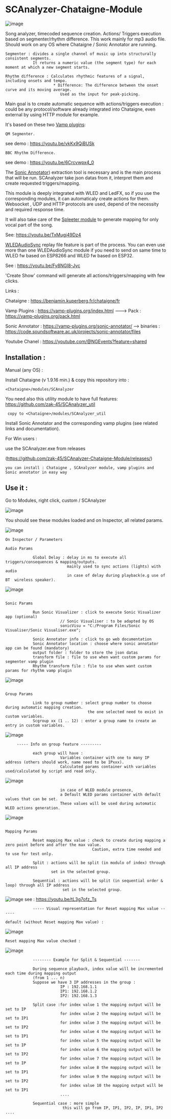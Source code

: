 # SCAnalyzer-Chataigne-Module

![image](https://user-images.githubusercontent.com/121941293/229838656-b568b3cc-4eba-4d5a-80d6-d6c85fdb1974.png)


Song analyzer, timecoded sequence creation. Actions/ Triggers execution based on segmenter/rhythm difference. This work mainly for mp3 audio file. Should work on any OS where Chataigne / Sonic Annotator are running.
```
Segmenter : divides a single channel of music up into structurally consistent segments.
            It returns a numeric value (the segment type) for each moment at which a new segment starts.

Rhythm difference : Calculates rhythmic features of a signal, including onsets and tempo.
                     * Difference: The difference between the onset curve and its moving average.
                        Used as the input for peak-picking.
```

Main goal is to create automatic sequence with actions/triggers execution : could be any protocol/software already integrated into Chataigne, even external by using HTTP module for example.

It's based on these two [Vamp plugins](https://vamp-plugins.org/index.html): 
```
QM Segmenter.
```
see demo : https://youtu.be/vkKx9QjBUSk

```
BBC Rhythm Difference.
```
see demo : https://youtu.be/6Crcvwpx4_0

The [Sonic Annotator](https://vamp-plugins.org/sonic-annotator/)) extraction tool is necessary and is the main process that will be run. SCAnalyzer take json datas from it, interpret them and create requested triggers/mapping.


This module is deeply integrated with WLED and LedFX, so if you use the corresponding modules, it can automaticaly create actions for them.
Websocket , UDP and HTTP protocols are used, depend of the necessity and required response time.


It will also take care of the [Spleeter module](https://github.com/zak-45/SpleeterGUI-Chataigne-Module) to generate mapping for only vocal part of the song. 

See: https://youtu.be/TxMugj49Dz4

[WLEDAudioSync](https://github.com/zak-45/WLEDAudioSync-Chataigne-Module) replay file feature is part of the process. You can even use more than one WLEDAudioSync module if you need to send on same time to WLED fw based on ESP8266 and WLED fw based on ESP32.


See : https://youtu.be/Fy8NGl8-Jyc


'Create Show' command will generate all actions/triggers/mapping with few clicks.


Links :

Chataigne : https://benjamin.kuperberg.fr/chataigne/fr

Vamp Plugins : https://vamp-plugins.org/index.html  ---> Pack : https://vamp-plugins.org/pack.html

Sonic Annotator : https://vamp-plugins.org/sonic-annotator/ --> binaries : https://code.soundsoftware.ac.uk/projects/sonic-annotator/files

Youtube Chanel : https://youtube.com/@NGEvents?feature=shared

## Installation :

Manual (any OS) :

Install Chataigne (v 1.9.16 min.) & copy this repository into :
```
<Chataigne>/modules/SCAnalyzer
```
You need also this utility module to have full features: https://github.com/zak-45/SCAnalyzer_util
```
 copy to <Chataigne>/modules/SCAnalyzer_util

```

Install Sonic Annotator and the corresponding vamp plugins (see related links and documentation).

For Win users :

use the SCAnalyzer.exe from releases

(https://github.com/zak-45/SCAnalyzer-Chataigne-Module/releases/)
```
you can install : Chataigne , SCAnalyzer module, vamp plugins and Sonic annotator in easy way
```

## Use it : 

Go to Modules, right click, custom / SCAnalyzer

![image](https://github.com/zak-45/SCAnalyzer-Chataigne-Module/assets/121941293/7304946e-20fe-40cd-b1d8-e7ccf3233b5c)


You should see these modules loaded and on Inspector, all related params.

![image](https://github.com/zak-45/SCAnalyzer-Chataigne-Module/assets/121941293/c801a3fc-74d7-4910-a2e5-1b0fde85da0b)

``` 
On Inspector / Parameters

Audio Params 

            Global Delay : delay in ms to execute all triggers/consequences & mapping/outputs.
                           mainly used to sync actions (lights) with audio
                           in case of delay during playback(e.g use of BT  wireless speaker).
```
![image](https://github.com/zak-45/SCAnalyzer-Chataigne-Module/assets/121941293/050a4bdb-78f8-4054-856d-942d18500b5e)
```

Sonic Params 

            Run Sonic Visualizer : click to execute Sonic Visualizer app (optional)
                        // Sonic Visualiser : to be adapted by OS
                        sonicVisu = "C:/Program Files/Sonic Visualiser/Sonic Visualiser.exe";

            Sonic Annotator info : click to go web documentation
            Sonic Annotator location : choose where sonic annotator app can be found (mandatory)
            output folder : folder to store the json datas
            transform file : file to use when want custom params for segmenter vamp plugin 
            Rhythm transform file : file to use when want custom params for rhythm vamp plugin

```
![image](https://github.com/zak-45/SCAnalyzer-Chataigne-Module/assets/121941293/1eb977bb-b290-4664-abe0-7b19f91b427b)
```

Group Params

            Link to group number : select group number to choose during automatic mapping creation.
                                    the one selected need to exist in custom variables.
            Scgroup xx (1 .. 12) : enter a group name to create an entry in custom variables.
```
![image](https://github.com/zak-45/SCAnalyzer-Chataigne-Module/assets/121941293/da1e8a06-a542-4378-8b4b-574c2ee13800)
```
     ----- Info on group feature ---------

            each group will have :
                        Variables container with one to many IP address (others should work, name need to be IPxxx).
                        Calculated params container with variables used/calculated by script and read only.

```
![image](https://github.com/zak-45/SCAnalyzer-Chataigne-Module/assets/121941293/9cfd309f-6269-429e-806a-f2ac01d19103)

```
                        in case of WLED module presence,
                        a Default WLED params container with default values that can be set.
                        These values will be used during automatic WLED actions generation.
```

![image](https://github.com/zak-45/SCAnalyzer-Chataigne-Module/assets/121941293/a76feb2f-9d8a-450a-82cb-53462a8d2017)

```

Mapping Params

            Reset mapping Max value : check to create during mapping a zero point before and after the max value.
                                      Caution, extra time needed and to use for test only.

            Split : actions will be split (in modulo of index) through all IP address
                    set in the selected group.

            Sequential : actions will be split (in sequential order & loop) through all IP address
                         set in the selected group.
```
![image](https://github.com/zak-45/SCAnalyzer-Chataigne-Module/assets/121941293/82223b13-148e-40e1-bed9-17b5de18fea6)
see : https://youtu.be/tL3g7ofz_Ts

```
            ----- Visual representation for Reset mapping Max value ------

default (without Reset mapping Max value) :
```
![image](https://github.com/zak-45/SCAnalyzer-Chataigne-Module/assets/121941293/9f71a770-e6a0-45dd-8476-b1bb609dedd0)
```
Reset mapping Max value checked :
```
![image](https://github.com/zak-45/SCAnalyzer-Chataigne-Module/assets/121941293/73c46275-21c6-4f7e-8c5e-f992ce7133ad)

```
            -------- Example for Split & Sequential -------

            During sequence playback, index value will be incremented each time during mapping output
            (from 1 ... n)
            Suppose we have 3 IP addresses in the group :
                        IP : 192.168.1.1
                        IP1: 192.168.1.2
                        IP2: 192.168.1.3

            Split case :for index value 1 the mapping output will be set to IP
                        for index value 2 the mapping output will be set to IP1
                        for index value 3 the mapping output will be set to IP2
                        for index value 4 the mapping output will be set to IP1
                        for index value 5 the mapping output will be set to IP
                        for index value 6 the mapping output will be set to IP2
                        for index value 7 the mapping output will be set to IP
                        for index value 8 the mapping output will be set to IP1
                        for index value 9 the mapping output will be set to IP2
                        for index value 10 the mapping output will be set to IP1
                        ....

            Sequential case : more simple
                         this will go from IP, IP1, IP2, IP, IP1, IP2 ....
```





